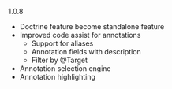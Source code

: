 1.0.8
* Doctrine feature become standalone feature
* Improved code assist for annotations
  * Support for aliases
  * Annotation fields with description
  * Filter by @Target
* Annotation selection engine
* Annotation highlighting

